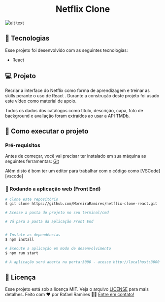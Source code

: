 <h1 align="center">
Netflix Clone
</h1>

![alt text](https://user-images.githubusercontent.com/28766048/140630612-b2dbe16e-3b0e-430f-b347-1dfd251c306f.png)

## 🚀 Tecnologias

Esse projeto foi desenvolvido com as seguintes tecnologias:

- React

## 💻 Projeto

Recriar a interface do Netflix como forma de aprendizagem e treinar as skills perante o uso de React . Durante a construção deste projeto foi usado este vídeo como material de apoio.

Todos os dados dos catálogos como título, descrição, capa, foto de background e avaliação foram extraídos ao usar a API TMDb.

## 🚀 Como executar o projeto

### Pré-requisitos

Antes de começar, você vai precisar ter instalado em sua máquina as seguintes ferramentas:
[Git](https://git-scm.com)

Além disto é bom ter um editor para trabalhar com o código como [VSCode][vscode]

### 🧭 Rodando a aplicação web (Front End)

```bash
# Clone este repositório
$ git clone https://github.com/MoreiraRamires/netflix-clone-react.git

# Acesse a pasta do projeto no seu terminal/cmd

# Vá para a pasta da aplicação Front End


# Instale as dependências
$ npm install

# Execute a aplicação em modo de desenvolvimento
$ npm run start

# A aplicação será aberta na porta:3000 - acesse http://localhost:3000

```

## :memo: Licença

Esse projeto está sob a licença MIT. Veja o arquivo [LICENSE](.github/LICENSE.md) para mais detalhes.
Feito com ❤️ por Rafael Ramires 👋🏽 [Entre em contato!](https://www.linkedin.com/in/rafael-ramires-791aa378/)

```

```
